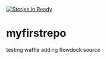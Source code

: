 [![Stories in Ready](https://badge.waffle.io/cpostma-rally/myfirstrepo.png?label=ready&title=Ready)](https://waffle.io/cpostma-rally/myfirstrepo)
# myfirstrepo
testing waffle
adding flowdock source
